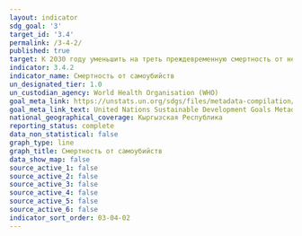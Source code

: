 ```yaml
---
layout: indicator
sdg_goal: '3'
target_id: '3.4'
permalink: /3-4-2/
published: true
target: К 2030 году уменьшить на треть преждевременную смертность от неинфекционных заболеваний посредством профилактики и лечения и поддержания психического здоровья и благополучия
indicator: 3.4.2
indicator_name: Смертность от самоубийств
un_designated_tier: 1.0
un_custodian_agency: World Health Organisation (WHO)
goal_meta_link: https://unstats.un.org/sdgs/files/metadata-compilation/Metadata-Goal-3.pdf
goal_meta_link_text: United Nations Sustainable Development Goals Metadata (PDF 65.1 KB)
national_geographical_coverage: Кыргызская Республика
reporting_status: complete
data_non_statistical: false
graph_type: line
graph_title: Смертность от самоубийств
data_show_map: false
source_active_1: false
source_active_2: false
source_active_3: false
source_active_4: false
source_active_5: false
source_active_6: false
indicator_sort_order: 03-04-02
---
```

